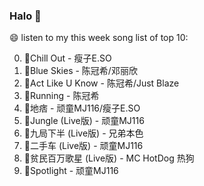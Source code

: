 

### Halo 👋

😄 listen to my this week song list of top 10:

0. 🌈Chill Out - 瘦子E.SO
1. 🌈Blue Skies - 陈冠希/邓丽欣
2. 🌈Act Like U Know - 陈冠希/Just Blaze
3. 🌈Running - 陈冠希
4. 🌈地痞 - 顽童MJ116/瘦子E.SO
5. 🌈Jungle (Live版) - 顽童MJ116
6. 🌈九局下半 (Live版) - 兄弟本色
7. 🌈二手车 (Live版) - 顽童MJ116
8. 🌈贫民百万歌星 (Live版) - MC HotDog 热狗
9. 🌈Spotlight - 顽童MJ116

